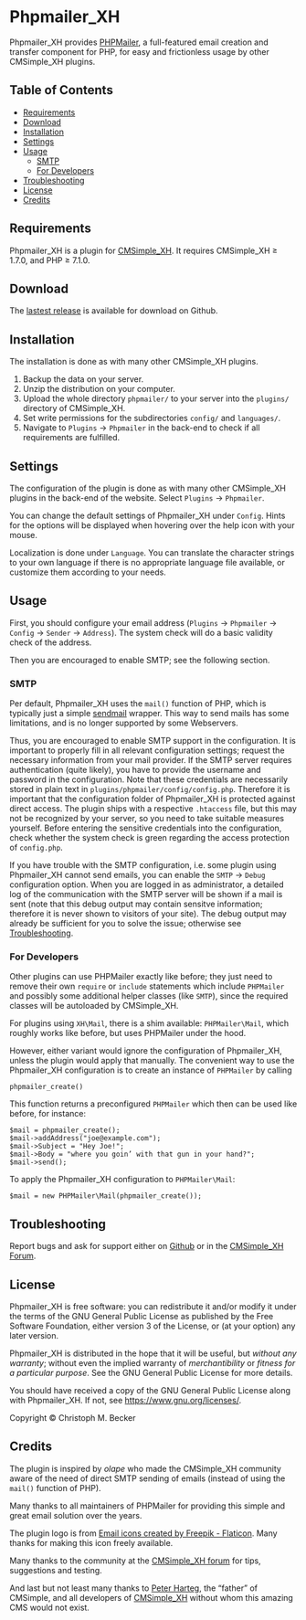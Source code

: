# Phpmailer_XH

Phpmailer_XH provides [PHPMailer](https://github.com/PHPMailer/PHPMailer),
a full-featured email creation and transfer component for PHP, for easy
and frictionless usage by other CMSimple_XH plugins.

## Table of Contents

- [Requirements](#requirements)
- [Download](#download)
- [Installation](#installation)
- [Settings](#settings)
- [Usage](#usage)
  - [SMTP](#smtp)
  - [For Developers](#for-developers)
- [Troubleshooting](#troubleshooting)
- [License](#license)
- [Credits](#credits)

## Requirements

Phpmailer_XH is a plugin for [CMSimple_XH](https://www.cmsimple-xh.org/).
It requires CMSimple_XH ≥ 1.7.0, and PHP ≥ 7.1.0.

## Download

The [lastest release](https://github.com/cmb69/phpmailer_xh/releases/latest)
is available for download on Github.

## Installation

The installation is done as with many other CMSimple_XH plugins.

1. Backup the data on your server.
1. Unzip the distribution on your computer.
1. Upload the whole directory `phpmailer/` to your server into
   the `plugins/` directory of CMSimple\_XH.
1. Set write permissions for the subdirectories `config/`
   and `languages/`.
1. Navigate to `Plugins` → `Phpmailer` in the back-end to check if all
   requirements are fulfilled.

## Settings

The configuration of the plugin is done as with many other
CMSimple_XH plugins in the back-end of the website.
Select `Plugins` → `Phpmailer`.

You can change the default settings of Phpmailer_XH under `Config`.
Hints for the options will be displayed
when hovering over the help icon with your mouse.

Localization is done under `Language`.
You can translate the character strings to your own language
if there is no appropriate language file available,
or customize them according to your needs.

## Usage

First, you should configure your email address
(`Plugins` → `Phpmailer` → `Config` -> `Sender` → `Address`).
The system check will do a basic validity check of the address.

Then you are encouraged to enable SMTP; see the following section.

### SMTP

Per default, Phpmailer_XH uses the `mail()` function of PHP,
which is typically just a simple [sendmail](https://en.wikipedia.org/wiki/Sendmail) wrapper.
This way to send mails has some limitations,
and is no longer supported by some Webservers.

Thus, you are encouraged to enable SMTP support in the configuration.
It is important to properly fill in all relevant configuration settings;
request the necessary information from your mail provider.
If the SMTP server requires authentication (quite likely),
you have to provide the username and password in the configuration.
Note that these credentials are necessarily stored in plain text in
`plugins/phpmailer/config/config.php`.
Therefore it is important that the configuration folder of Phpmailer_XH is
protected against direct access.  The plugin ships with a respective `.htaccess`
file, but this may not be recognized by your server, so you need to take
suitable measures yourself.  Before entering the sensitive credentials into
the configuration, check whether the system check is green regarding the
access protection of `config.php`.

If you have trouble with the SMTP configuration,
i.e. some plugin using Phpmailer_XH cannot send emails,
you can enable the `SMTP` → `Debug` configuration option.
When you are logged in as administrator, a detailed log
of the communication with the SMTP server will be shown if a mail is sent
(note that this debug output may contain sensitve information;
therefore it is never shown to visitors of your site).
The debug output may already be sufficient for you to solve the issue;
otherwise see [Troubleshooting](#troubleshooting).

### For Developers

Other plugins can use PHPMailer exactly like before; they just need to
remove their own `require` or `include` statements which include `PHPMailer`
and possibly some additional helper classes (like `SMTP`), since the
required classes will be autoloaded by CMSimple_XH.

For plugins using `XH\Mail`, there is a shim available: `PHPMailer\Mail`,
which roughly works like before, but uses PHPMailer under the hood.

However, either variant would ignore the configuration of Phpmailer_XH,
unless the plugin would apply that manually.
The convenient way to use the Phpmailer_XH configuration is to
create an instance of `PHPMailer` by calling

    phpmailer_create()

This function returns a preconfigured `PHPMailer` which then can
be used like before, for instance:

    $mail = phpmailer_create();
    $mail->addAddress("joe@example.com");
    $mail->Subject = "Hey Joe!";
    $mail->Body = "where you goin’ with that gun in your hand?";
    $mail->send();

To apply the Phpmailer_XH configuration to `PHPMailer\Mail`:

    $mail = new PHPMailer\Mail(phpmailer_create());

## Troubleshooting

Report bugs and ask for support either on
[Github](https://github.com/cmb69/phpmailer_xh/issues)
or in the [CMSimple\_XH Forum](https://cmsimpleforum.com/).

## License

Phpmailer_XH is free software: you can redistribute it and/or modify
it under the terms of the GNU General Public License as published by
the Free Software Foundation, either version 3 of the License, or
(at your option) any later version.

Phpmailer_XH is distributed in the hope that it will be useful,
but *without any warranty*; without even the implied warranty of
*merchantibility* or *fitness for a particular purpose*. See the
GNU General Public License for more details.

You should have received a copy of the GNU General Public License
along with Phpmailer_XH.  If not, see <https://www.gnu.org/licenses/>.

Copyright © Christoph M. Becker

## Credits

The plugin is inspired by *olape* who made the CMSimple_XH community
aware of the need of direct SMTP sending of emails (instead of using
the `mail()` function of PHP).

Many thanks to all maintainers of PHPMailer for providing this simple
and great email solution over the years.

The plugin logo is from
[Email icons created by Freepik - Flaticon](https://www.flaticon.com/free-icons/email).
Many thanks for making this icon freely available.

Many thanks to the community at the [CMSimple_XH forum](https://www.cmsimpleforum.com/)
for tips, suggestions and testing.

And last but not least many thanks to
[Peter Harteg](https://www.harteg.dk/), the “father” of CMSimple,
and all developers of [CMSimple\_XH](https://www.cmsimple-xh.org/)
without whom this amazing CMS would not exist.
